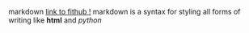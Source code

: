 markdown
[link to fithub !](www.github.com)
markdown is a syntax for styling all forms of writing 
like **html** and *python*
